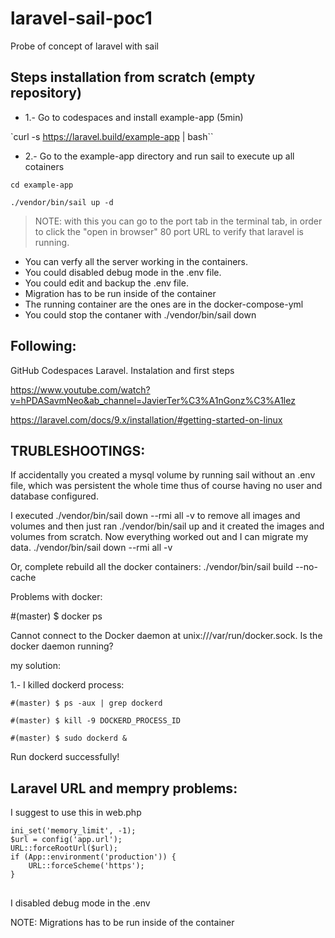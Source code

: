 # laravel-sail-poc1
Probe of concept of laravel with sail 


## Steps installation from scratch (empty repository)

* 1.- Go to codespaces and install example-app (5min)

`curl -s https://laravel.build/example-app | bash``

* 2.- Go to the example-app directory and run sail to execute up all cotainers

`cd example-app`

`./vendor/bin/sail up -d`

> NOTE: with this you can go to the port tab in the terminal tab, in order to click the "open in browser" 80 port URL to verify that laravel is running.
* You can verfy all the server working in the containers.
* You could disabled debug mode in the .env file.
* You could edit and backup the .env file.
* Migration has to be run inside of the container
* The running container are the ones are in the docker-compose-yml
* You could stop the contaner with ./vendor/bin/sail down




## Following:

GitHub Codespaces Laravel. Instalation and first steps

https://www.youtube.com/watch?v=hPDASavmNeo&ab_channel=JavierTer%C3%A1nGonz%C3%A1lez

https://laravel.com/docs/9.x/installation/#getting-started-on-linux

## TRUBLESHOOTINGS:

If accidentally you created a mysql volume by running sail without an .env file, which was persistent the whole time thus of course having no user and database configured.

I executed ./vendor/bin/sail down --rmi all -v to remove all images and volumes and then just ran ./vendor/bin/sail up and it created the images and volumes from scratch. 
Now everything worked out and I can migrate my data.
./vendor/bin/sail down --rmi all -v

Or, complete rebuild all the docker containers:
./vendor/bin/sail build --no-cache

Problems with docker:

#(master) $ docker ps

Cannot connect to the Docker daemon at unix:///var/run/docker.sock. Is the docker daemon running?

my solution:

1.- I killed dockerd process:

`#(master) $ ps -aux | grep dockerd`

`#(master) $ kill -9 DOCKERD_PROCESS_ID`

`#(master) $ sudo dockerd &`

Run dockerd successfully!

## Laravel URL and mempry problems:

I suggest to use this in web.php 


```
ini_set('memory_limit', -1);
$url = config('app.url');
URL::forceRootUrl($url);
if (App::environment('production')) {  
    URL::forceScheme('https');  
}
 ```

##

I disabled debug mode in the .env

NOTE: Migrations has to be run inside of the container
        
